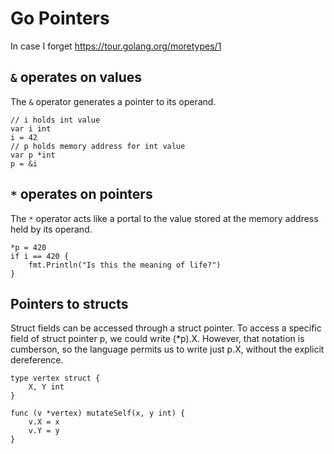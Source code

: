 # Go Pointers
In case I forget https://tour.golang.org/moretypes/1

## `&` operates on values
The `&` operator generates a pointer to its operand.
```golang
// i holds int value
var i int
i = 42
// p holds memory address for int value
var p *int
p = &i
```
## `*` operates on pointers
The `*` operator acts like a portal to the value stored at the memory address held by its operand.
```golang
*p = 420
if i == 420 {
    fmt.Println("Is this the meaning of life?")
}
```
## Pointers to structs
Struct fields can be accessed through a struct pointer. To access a specific field of struct pointer p, we could write (*p).X. However, that notation is cumberson, so the language permits us to write just p.X, without the explicit dereference.
```golang
type vertex struct {
    X, Y int
}

func (v *vertex) mutateSelf(x, y int) {
    v.X = x
    v.Y = y
}
```
